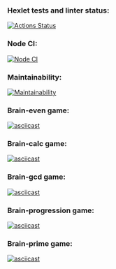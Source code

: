 ### Hexlet tests and linter status:
[![Actions Status](https://github.com/ladadori/frontend-project-lvl1/workflows/hexlet-check/badge.svg)](https://github.com/ladadori/frontend-project-lvl1/actions)

### Node CI:
[![Node CI](https://github.com/ladadori/frontend-project-lvl1/workflows/Node%20CI/badge.svg)](https://github.com/ladadori/frontend-project-lvl1/actions)

### Maintainability:
[![Maintainability](https://api.codeclimate.com/v1/badges/a99a88d28ad37a79dbf6/maintainability)](https://codeclimate.com/github/codeclimate/codeclimate/maintainability)

### Brain-even game:

[![asciicast](https://asciinema.org/a/453114.svg)](https://asciinema.org/a/453114)

### Brain-calc game:

[![asciicast](https://asciinema.org/a/453128.svg)](https://asciinema.org/a/453128)

### Brain-gcd game:

[![asciicast](https://asciinema.org/a/453135.svg)](https://asciinema.org/a/453135)

### Brain-progression game:

[![asciicast](https://asciinema.org/a/453151.svg)](https://asciinema.org/a/453151)

### Brain-prime game:

[![asciicast](https://asciinema.org/a/453392.svg)](https://asciinema.org/a/453392)
